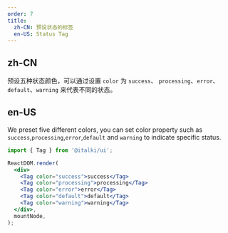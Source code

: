 ```yaml
---
order: 7
title:
  zh-CN: 预设状态的标签
  en-US: Status Tag
---
```


## zh-CN

预设五种状态颜色，可以通过设置 `color` 为 `success`、 `processing`、`error`、`default`、`warning` 来代表不同的状态。

## en-US

We preset five different colors, you can set color property such as `success`,`processing`,`error`,`default` and `warning` to indicate specific status.

```jsx
import { Tag } from '@italki/ui';

ReactDOM.render(
  <div>
    <Tag color="success">success</Tag>
    <Tag color="processing">processing</Tag>
    <Tag color="error">error</Tag>
    <Tag color="default">default</Tag>
    <Tag color="warning">warning</Tag>
  </div>,
  mountNode,
);
```
